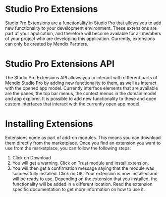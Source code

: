 # Studio Pro Extensions
Studio Pro Extensions are a functionality in Studio Pro that allows you to add new functionality to your development environment. 
These extensions are part of your application, and therefore will become available for all members of your project who are developing this application. 
Currently, extensions can only be created by Mendix Partners.

# Studio Pro Extensions API
The Studio Pro Extensions API allows you to interact with different parts of Mendix Studio Pro by adding new functionality to them, as well as interact with the opened app model. 
Currently interface elements that are available are the panes, the top bar menus, the context menus in the domain model and app explorer. 
It is possible to add new functionality to these and open custom interfaces that interact with the currently open app model.

# Installing Extensions
Extensions come as part of add-on modules. This means you can download them directly from the marketplace. 
Once you find an extension you want to use from the marketplace, you can follow the following steps: 
1. Click on Download
3. You will get a warning. Click on Trust module and install extension.
4. You will then get a confirmation message saying that the module was successfully installed. Click on OK.
Your extension is now installed and will be ready to use. Depending on the extension that you installed, the functionality will be added in a different location. Read the extension specific documentation to get more information on how to use it. 
